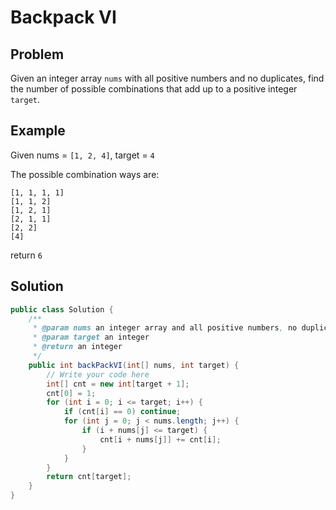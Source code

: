 Backpack VI
===


Problem
-------

Given an integer array ``nums`` with all positive numbers and no duplicates, find the number of possible combinations that add up to a positive integer ``target``.

Example
-------

Given nums = ``[1, 2, 4]``, target = ``4``

The possible combination ways are:

```
[1, 1, 1, 1]
[1, 1, 2]
[1, 2, 1]
[2, 1, 1]
[2, 2]
[4]
```

return ``6``



Solution
--------

```java
public class Solution {
    /**
     * @param nums an integer array and all positive numbers, no duplicates
     * @param target an integer
     * @return an integer
     */
    public int backPackVI(int[] nums, int target) {
        // Write your code here
        int[] cnt = new int[target + 1];
        cnt[0] = 1;
        for (int i = 0; i <= target; i++) {
            if (cnt[i] == 0) continue;
            for (int j = 0; j < nums.length; j++) {
                if (i + nums[j] <= target) {
                    cnt[i + nums[j]] += cnt[i];
                }
            }
        }
        return cnt[target];
    }
}
```